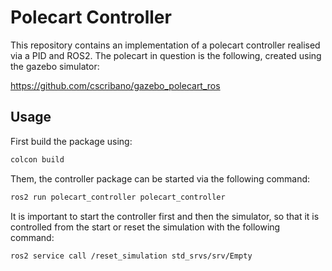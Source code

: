 
# Polecart Controller

This repository contains an implementation of a polecart controller realised via a PID and ROS2. The polecart in question is the following, created using the gazebo simulator: 

https://github.com/cscribano/gazebo_polecart_ros


## Usage

First build the package using:
```bash
colcon build
```

Them, the controller package can be started via the following command:
```bash
ros2 run polecart_controller polecart_controller
```

It is important to start the controller first and then the simulator, so that it is controlled from the start or reset the simulation with the following command:
```bash
ros2 service call /reset_simulation std_srvs/srv/Empty
```


